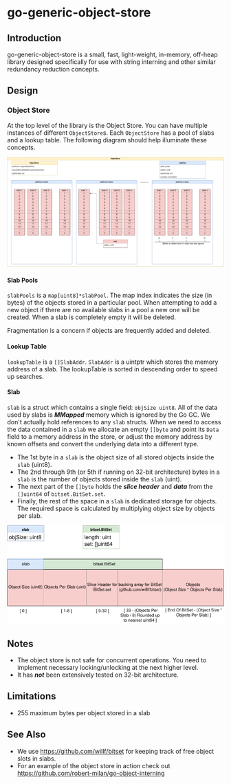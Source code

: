 # go-generic-object-store

## Introduction

go-generic-object-store is a small, fast, light-weight, in-memory, off-heap library designed specifically for use with string interning and other similar redundancy reduction concepts.

## Design

### Object Store
At the top level of the library is the Object Store. You can have multiple instances of different `ObjectStore`s. Each `ObjectStore` has a pool of slabs and a lookup table. The following diagram should help illuminate these concepts.

![object store diagram](docs/object_store.png)

#### Slab Pools

`slabPools` is a `map[uint8]*slabPool`. The map index indicates the size (in bytes) of the objects stored in a particular pool. When attempting to add a new object if there are no available slabs in a pool a new one will be created. When a slab is completely empty it will be deleted.

Fragmentation is a concern if objects are frequently added and deleted.

#### Lookup Table
`lookupTable` is a `[]SlabAddr`. `SlabAddr` is a uintptr which stores the memory address of a slab. The lookupTable is sorted in descending order to speed up searches.

#### Slab
`slab` is a struct which contains a single field: `objSize uint8`. All of the data used by slabs is ***MMapped*** memory which is ignored by the Go GC. We don't actually hold references to any `slab` structs. When we need to access the data contained in a `slab` we allocate an empty `[]byte` and point its `Data` field to a memory address in the store, or adjust the memory address by known offsets and convert the underlying data into a different type.

* The 1st byte in a `slab` is the object size of all stored objects inside the `slab` (uint8).
* The 2nd through 9th (or 5th if running on 32-bit architecture) bytes in a `slab` is the number of objects stored inside the `slab` (uint).
* The next part of the `[]byte` holds the ***slice header*** and ***data*** from the `[]uint64` of `bitset.BitSet.set`.
* Finally, the rest of the space in a `slab` is dedicated storage for objects. The required space is calculated by multiplying object size by objects per slab.

![slab diagram](docs/slab.png)

## Notes

* The object store is not safe for concurrent operations. You need to implement necessary locking/unlocking at the next higher level.
* It has ***not*** been extensively tested on 32-bit architecture.

## Limitations

* 255 maximum bytes per object stored in a slab

## See Also

* We use https://github.com/willf/bitset for keeping track of free object slots in slabs.
* For an example of the object store in action check out https://github.com/robert-milan/go-object-interning
